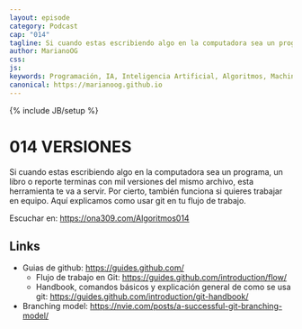 ```yaml
---
layout: episode
category: Podcast
cap: "014"
tagline: Si cuando estas escribiendo algo en la computadora sea un programa, un libro o reporte terminas con mil versiones del mismo archivo, esta herramienta te va a servir. Por cierto, también funciona si quieres trabajar en equipo. Aquí explicamos como usar git en tu flujo de trabajo.
author: MarianoOG
css: 
js: 
keywords: Programación, IA, Inteligencia Artificial, Algoritmos, Machine Learning, Ciencia de Datos, Software, marianoog, PodcastAlgoritmos
canonical: https://marianoog.github.io
---
```

{% include JB/setup %}

# 014 VERSIONES

Si cuando estas escribiendo algo en la computadora sea un programa, un libro o reporte terminas con mil versiones del mismo archivo, esta herramienta te va a servir. Por cierto, también funciona si quieres trabajar en equipo. Aquí explicamos como usar git en tu flujo de trabajo.

Escuchar en: https://ona309.com/Algoritmos014

## Links

* Guias de github: https://guides.github.com/
  * Flujo de trabajo en Git: https://guides.github.com/introduction/flow/
  * Handbook, comandos básicos y explicación general de como se usa git: https://guides.github.com/introduction/git-handbook/
* Branching model: https://nvie.com/posts/a-successful-git-branching-model/
